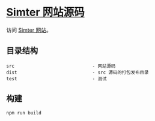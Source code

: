 # [Simter 网站源码](https://github.com/simter/simter.github.io)

访问 [Simter 网站](http://simter.github.io)。

## 目录结构

```
src                             - 网站源码
dist                            - src 源码的打包发布目录
test                            - 测试
```

## 构建

```bash
npm run build
```